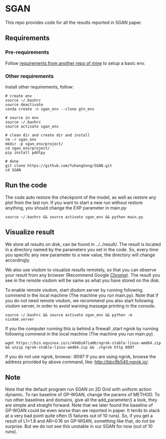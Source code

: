 # SGAN

This repo provides code for all the results reported in SGAN paper.

## Requirements

### Pre-requirements

Follow [requirements from another repo of mine](https://github.com/YuhangSong/gtn_a2c#requirements) to setup a basic env.

### Other requirements

Install other requirements, follow:
```
# create env
source ~/.bashrc
source deactivate
conda create -n sgan_env --clone gtn_env

# source in env
source ~/.bashrc
source activate sgan_env

# clean dir and create dir and install
rm -r sgan_env 
mkdir -p sgan_env/project/
cd sgan_env/project/
pip install pddlpy

# done
git clone https://github.com/YuhangSong/SGAN.git
cd SGAN
```

## Run the code

The code auto restore the checkpoint of the model, as well as restore any plot from the last run.
If you want to start a new run without restore anything, you should change the EXP parameter in main.py
```
source ~/.bashrc && source activate sgan_env && python main.py
```

## Visualize result

We store all results on disk, can be found in ../../result/.
The result is located in a directory named by the parameters you set in the code. So, every time you specific any new parameter to a new value, the directory will change accordingly.

We also use visdom to visualize results remotely, so that you can observe your result from any browser (Recommend Google [Chrome](https://www.google.com/chrome/browser/desktop/index.html?brand=CHBD&gclid=Cj0KCQjwgb3OBRDNARIsAOyZbxDQqD8yexBYnNgpuh8Taiqzk0H_VCmNnYibw3SdWL7uqx0L3GOJicAaAkEFEALw_wcB)).
The result you see in the remote visdom will be same as what you have stored on the disk.

To enable remote visdom, start disdom server by running following commend in the local machine (The machine you run main.py).
Note that if you do not need remote visdom, we recommend you also start following visdom server, in order to avoid warning massage printing in the console.
```
source ~/.bashrc && source activate sgan_env && python -m visdom.server
```

If you the computer running this is behind a firewall ,start ngrok by running following commend in the local machine (The machine you run main.py).
```
wget https://bin.equinox.io/c/4VmDzA7iaHb/ngrok-stable-linux-amd64.zip && unzip ngrok-stable-linux-amd64.zip && ./ngrok http 8097
```

If you do not use ngrok, browse: <your ip>:8097
If you are using ngrok, browse the address provided by above command, like: http://bbc9b540.ngrok.io/.

## Note
Note that the default program run SGAN on 2D Grid with uniform action dynamic.
To ran baseline of GP-WGAN, change the params of METHOD.
To run other baselines and domains, give all the add_parameter() a look, they are simple and straight forward.
Note that we later found the baseline of GP-WGAN could be even worse than we reported in paper.
It tends to stack at a very bad point quite often (5 failures out of 10 runs).
So, if you get a result of L1=1.8 and AR=0.16 on GP-WGAN, something like that, do not be surprise.
But we do not see this unstable in our SGAN for now (out of 10 runs).
